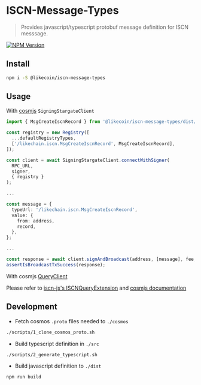 # ISCN-Message-Types

> Provides javascript/typescript protobuf message definition for ISCN messsage.

[![NPM Version][npm-image]][npm-url]

## Install

```bash
npm i -S @likecoin/iscn-message-types
```

## Usage

With [cosmjs](https://github.com/cosmos/cosmjs) `SigningStargateClient`

```typescript
import { MsgCreateIscnRecord } from '@likecoin/iscn-message-types/dist/iscn/tx';

const registry = new Registry([
  ...defaultRegistryTypes,
  ['/likechain.iscn.MsgCreateIscnRecord', MsgCreateIscnRecord],
]);

const client = await SigningStargateClient.connectWithSigner(
  RPC_URL,
  signer,
  { registry }
);

...

const message = {
  typeUrl: '/likechain.iscn.MsgCreateIscnRecord',
  value: {
    from: address,
    record,
  },
};

...

const response = await client.signAndBroadcast(address, [message], fee, '');
assertIsBroadcastTxSuccess(response);

```
With cosmjs [QueryClient](https://cosmos.github.io/cosmjs/latest/stargate/classes/QueryClient.html)

Please refer to [iscn-js's ISCNQueryExtension](https://github.com/likecoin/iscn-js/blob/master/src/ISCNQueryExtension.ts) and [cosmjs documentation](https://github.com/cosmos/cosmjs/blob/main/packages/stargate/CUSTOM_PROTOBUF_CODECS.md#step-3b-instantiate-a-query-client-using-your-custom-query-service)

## Development

- Fetch cosmos `.proto` files needed to `./cosmos`

```bash
./scripts/1_clone_cosmos_proto.sh
```

- Build typescript definition in `./src`

```bash
./scripts/2_generate_typescript.sh
```

- Build javascript definition to `./dist`

```bash
npm run build
```

[npm-image]: https://img.shields.io/npm/v/@likecoin/iscn-message-types.svg
[npm-url]: https://www.npmjs.com/package/@likecoin/iscn-message-types

